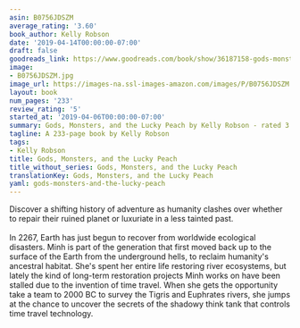 ```yaml
---
asin: B0756JDSZM
average_rating: '3.60'
book_author: Kelly Robson
date: '2019-04-14T00:00:00-07:00'
draft: false
goodreads_link: https://www.goodreads.com/book/show/36187158-gods-monsters-and-the-lucky-peach
image:
- B0756JDSZM.jpg
image_url: https://images-na.ssl-images-amazon.com/images/P/B0756JDSZM.01._SCLZZZZZZZ.jpg
layout: book
num_pages: '233'
review_rating: '5'
started_at: '2019-04-06T00:00:00-07:00'
summary: Gods, Monsters, and the Lucky Peach by Kelly Robson - rated 3.60/5 on Goodreads
tagline: A 233-page book by Kelly Robson
tags:
- Kelly Robson
title: Gods, Monsters, and the Lucky Peach
title_without_series: Gods, Monsters, and the Lucky Peach
translationKey: Gods, Monsters, and the Lucky Peach
yaml: gods-monsters-and-the-lucky-peach
---
```


Discover a shifting history of adventure as humanity clashes over whether to repair their ruined planet or luxuriate in a less tainted past.<br /><br />In 2267, Earth has just begun to recover from worldwide ecological disasters. Minh is part of the generation that first moved back up to the surface of the Earth from the underground hells, to reclaim humanity's ancestral habitat. She's spent her entire life restoring river ecosystems, but lately the kind of long-term restoration projects Minh works on have been stalled due to the invention of time travel. When she gets the opportunity take a team to 2000 BC to survey the Tigris and Euphrates rivers, she jumps at the chance to uncover the secrets of the shadowy think tank that controls time travel technology.